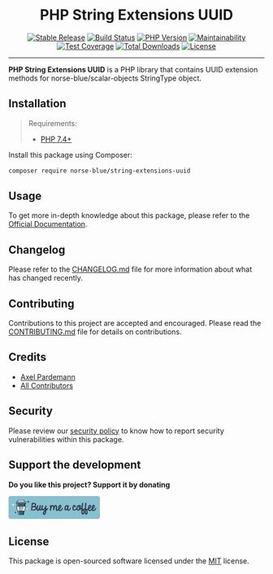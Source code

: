 <div align="center">
    <h1>PHP String Extensions UUID</h1>
    <p align="center">
        <a href="https://packagist.org/packages/norse-blue/string-extensions-uuid"><img alt="Stable Release" src="https://img.shields.io/packagist/v/norse-blue/string-extensions-uuid.svg?style=flat-square&label=release&logo=packagist&logoColor=eceff4&colorA=4c566a&colorB=5e81ac"></a>
        <a href="https://travis-ci.com/norse-blue/php-string-extensions-uuid"><img alt="Build Status" src="https://img.shields.io/travis/com/norse-blue/php-string-extensions-uuid.svg?style=flat-square&label=build&logo=travis-ci&logoColor=eceff4&colorA=4c566a&colorB=88c0d0"></a>
        <a href="https://php.net/releases"><img alt="PHP Version" src="https://img.shields.io/packagist/php-v/norse-blue/string-extensions-uuid.svg?style=flat-square&label=php&logo=php&logoColor=eceff4&colorA=4c566a&colorB=b48ead"></a>
        <a href="https://codeclimate.com/github/norse-blue/php-string-extensions-uuid"><img alt="Maintainability" src="https://img.shields.io/codeclimate/maintainability/norse-blue/php-string-extensions-uuid.svg?style=flat-square&label=maintainability&logo=code-climate&logoColor=eceff4&colorA=4c566a&colorB=88c0d0"></a>
        <a href="https://codeclimate.com/github/norse-blue/php-string-extensions-uuid"><img alt="Test Coverage" src="https://img.shields.io/codeclimate/coverage/norse-blue/php-string-extensions-uuid.svg?style=flat-square&label=coverage&logo=code-climate&logoColor=eceff4&colorA=4c566a&colorB=88c0d0"></a>
        <a href="https://packagist.org/packages/norse-blue/string-extensions-uuid"><img alt="Total Downloads" src="https://img.shields.io/packagist/dt/norse-blue/string-extensions-uuid.svg?style=flat-square&label=downloads&logoColor=eceff4&colorA=4c566a&colorB=88c0d0"></a>
        <a href="https://github.com/norse-blue/php-string-extensions-uuid/blob/master/LICENSE.md"><img alt="License" src="https://img.shields.io/github/license/norse-blue/php-string-extensions-uuid.svg?style=flat-square&label=license&logoColor=eceff4&colorA=4c566a&colorB=a3be8c"></a>
    </p>
</div>
<hr>

**PHP String Extensions UUID** is a PHP library that contains UUID extension methods for norse-blue/scalar-objects StringType object.

## Installation

>Requirements:
>- [PHP 7.4+](https://php.net/releases)

Install this package using Composer:

```bash
composer require norse-blue/string-extensions-uuid
```

## Usage

To get more in-depth knowledge about this package, please refer to the [Official Documentation](https://norse-blue.github.io/php-string-extensions-uuid/).

## Changelog

Please refer to the [CHANGELOG.md](CHANGELOG.md) file for more information about what has changed recently.

## Contributing

Contributions to this project are accepted and encouraged. Please read the [CONTRIBUTING.md](.github/CONTRIBUTING.md) file for details on contributions.

## Credits

- [Axel Pardemann](https://github.com/axelitus)
- [All Contributors](../../contributors)

## Security

Please review our [security policy](https://github.com/norse-blue/php-string-extensions-uuid/security/policy) to know how to report security vulnerabilities within this package.

## Support the development

**Do you like this project? Support it by donating**

<a href="https://www.buymeacoffee.com/axelitus"><img src="docs/assets/images/buy-me-a-coffee.svg" width="180" alt="Buy me a coffee"></img></a>

## License

This package is open-sourced software licensed under the [MIT](LICENSE.md) license.
